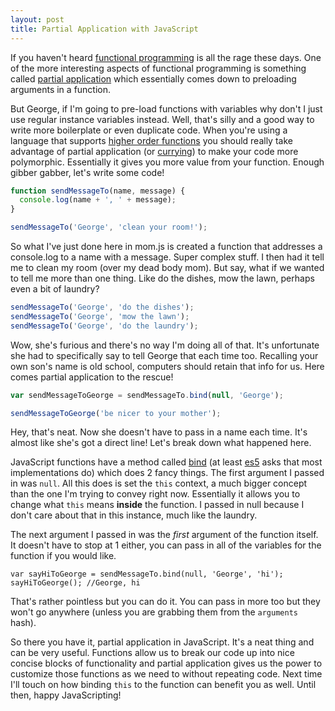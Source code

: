 ```yaml
---
layout: post
title: Partial Application with JavaScript
---
```


If you haven't heard [functional programming](http://en.wikipedia.org/wiki/Functional_programming) is all the rage these days. One of the more interesting aspects of functional programming is something called [partial application](http://en.wikipedia.org/wiki/Partial_application) which essentially comes down to preloading arguments in a function.

But George, if I'm going to pre-load functions with variables why don't I just use regular instance variables instead. Well, that's silly and a good way to write more boilerplate or even duplicate code. When you're using a language that supports [higher order functions](http://en.wikipedia.org/wiki/Higher-order_function) you should really take advantage of partial application (or [currying](http://stackoverflow.com/questions/36314/what-is-currying)) to make your code more polymorphic. Essentially it gives you more value from your function. Enough gibber gabber, let's write some code!

```javascript
function sendMessageTo(name, message) {
  console.log(name + ', ' + message);
}

sendMessageTo('George', 'clean your room!');
```

So what I've just done here in mom.js is created a function that addresses a console.log to a name with a message. Super complex stuff. I then had it tell me to clean my room (over my dead body mom). But say, what if we wanted to tell me more than one thing. Like do the dishes, mow the lawn, perhaps even a bit of laundry?

```javascript
sendMessageTo('George', 'do the dishes');
sendMessageTo('George', 'mow the lawn');
sendMessageTo('George', 'do the laundry');
```

Wow, she's furious and there's no way I'm doing all of that. It's unfortunate she had to specifically say to tell George that each time too. Recalling your own son's name is old school, computers should retain that info for us. Here comes partial application to the rescue!

```javascript
var sendMessageToGeorge = sendMessageTo.bind(null, 'George');

sendMessageToGeorge('be nicer to your mother');
```

Hey, that's neat. Now she doesn't have to pass in a name each time. It's almost like she's got a direct line! Let's break down what happened here.

JavaScript functions have a method called [bind](https://developer.mozilla.org/en-US/docs/JavaScript/Reference/Global_Objects/Function/bind) (at least [es5](http://en.wikipedia.org/wiki/ECMAScript#ECMAScript.2C_5th_Edition) asks that most implementations do) which does 2 fancy things. The first argument I passed in was `null`. All this does is set the `this` context, a much bigger concept than the one I'm trying to convey right now. Essentially it allows you to change what `this` means **inside** the function. I passed in null because I don't care about that in this instance, much like the laundry. 

The next argument I passed in was the *first* argument of the function itself. It doesn't have to stop at 1 either, you can pass in all of the variables for the function if you would like.

```
var sayHiToGeorge = sendMessageTo.bind(null, 'George', 'hi');
sayHiToGeorge(); //George, hi
```

That's rather pointless but you can do it. You can pass in more too but they won't go anywhere (unless you are grabbing them from the `arguments` hash).

So there you have it, partial application in JavaScript. It's a neat thing and can be very useful. Functions allow us to break our code up into nice concise blocks of functionality and partial application gives us the power to customize those functions as we need to without repeating code. Next time I'll touch on how binding `this` to the function can benefit you as well. Until then, happy JavaScripting!
